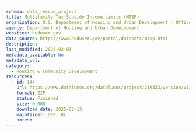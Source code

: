 ```yaml
---
schema: data_rescue_project 
title: Multifamily Tax Subsidy Income Limits (MTSP)
organization: U.S. Department of Housing and Urban Development - Office of Policy Development and Research
agency: Department of Housing and Urban Development
websites: huduser.gov
data_source: https://www.huduser.gov/portal/datasets/mtsp.html
description: 
last_modified: 2025-03-03
metadata_available: No
metadata_url: 
category:
  - Housing & Community Development 
resources:
  - id: 144
    url: https://www.datalumos.org/datalumos/project/219322/version/V1/view
    format: ZIP
    status: Finished
    size: 0.008
    download_date: 2025-02-13
    maintainer: DRP, DL
    notes: 
---
```


